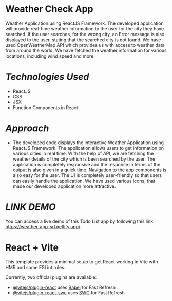 # **Weather Check App**

Weather Application using ReactJS Framework. The developed application will provide real-time weather information to the user for the city they have searched. If the user searches, for the wrong city, an Error message is also displayed to the user, stating that the searched city is not found. We have used OpenWeatherMap API which provides us with access to weather data from around the world. We have fetched the weather information for various locations, including wind speed and more.

# ***Technologies Used***
* ReactJS
* CSS
* JSX
* Function Components in React

# ***Approach***

* The developed code displays the interactive Weather Application using ReactJS Framework. The application allows users to get information on various cities in real time. With the help of API, we are fetching the weather details of the city which is been searched by the user. The application is completely responsive and the response in terms of the output is also given in a quick time. Navigation to the app components is also easy for the user. The UI is completely user-friendly so that users can easily handle the application. We have used various icons, that made our developed application more attractive.

# ***LINK DEMO***
You can access a live demo of this Todo List app by following this link: https://weather-app-srl.netlify.app/



# React + Vite

This template provides a minimal setup to get React working in Vite with HMR and some ESLint rules.

Currently, two official plugins are available:

- [@vitejs/plugin-react](https://github.com/vitejs/vite-plugin-react/blob/main/packages/plugin-react/README.md) uses [Babel](https://babeljs.io/) for Fast Refresh
- [@vitejs/plugin-react-swc](https://github.com/vitejs/vite-plugin-react-swc) uses [SWC](https://swc.rs/) for Fast Refresh
